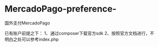 # MercadoPago-preference-
国外支付MercadoPago

已有账户前提之下：
1、通过composer下载官方sdk
2、按照官方文档进行，不明白之处可以参考index.php

